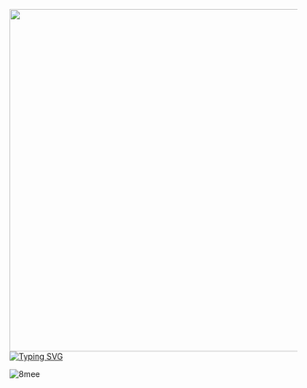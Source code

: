 <img src="" height="600" width='1000'/></h1>
[![Typing SVG](https://readme-typing-svg.herokuapp.com?color=%2336BCF7&lines=V2VsY29tZSB0byBteSBzeXN0ZW0=+🖥️)](https://git.io/typing-svg)



![8mee](https://user-images.githubusercontent.com/116753493/199011494-f7544ecf-a495-4e78-a054-002712971f77.gif)
